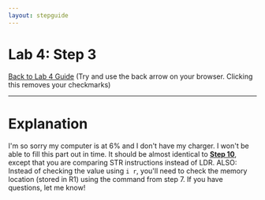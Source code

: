 ```yaml
---
layout: stepguide
---
```

# Lab 4: Step 3
[Back to Lab 4 Guide](./guide.md) (Try and use the back arrow on your browser. Clicking this removes your checkmarks)

---
# Explanation
I'm so sorry my computer is at 6% and I don't have my charger. I won't be able to fill this part out in time. It should be almost identical to **[Step 10](./step10.md)**, except that you are comparing STR instructions instead of LDR. ALSO: Instead of checking the value using `i r`, you'll need to check the memory location (stored in R1) using the command from step 7. If you have questions, let me know!